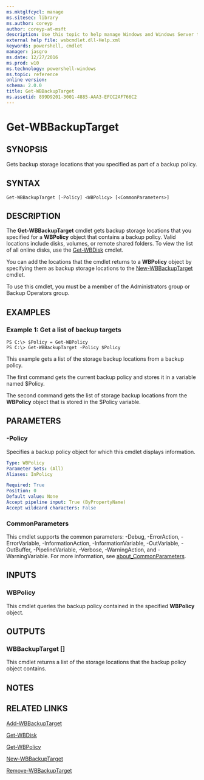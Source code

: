 ```yaml
---
ms.mktglfcycl: manage
ms.sitesec: library
ms.author: coreyp
author: coreyp-at-msft
description: Use this topic to help manage Windows and Windows Server technologies with Windows PowerShell.
external help file: wsbcmdlet.dll-Help.xml
keywords: powershell, cmdlet
manager: jasgro
ms.date: 12/27/2016
ms.prod: w10
ms.technology: powershell-windows
ms.topic: reference
online version: 
schema: 2.0.0
title: Get-WBBackupTarget
ms.assetid: 899D9201-3001-4885-AAA3-EFCC2AF766C2
---
```


# Get-WBBackupTarget

## SYNOPSIS
Gets backup storage locations that you specified as part of a backup policy.

## SYNTAX

```
Get-WBBackupTarget [-Policy] <WBPolicy> [<CommonParameters>]
```

## DESCRIPTION
The **Get-WBBackupTarget** cmdlet gets backup storage locations that you specified for a **WBPolicy** object that contains a backup policy.
Valid locations include disks, volumes, or remote shared folders.
To view the list of all online disks, use the [Get-WBDisk](./get-wbdisk.md) cmdlet.

You can add the locations that the cmdlet returns to a **WBPolicy** object by specifying them as backup storage locations to the [New-WBBackupTarget](./new-wbbackuptarget.md) cmdlet.

To use this cmdlet, you must be a member of the Administrators group or Backup Operators group.

## EXAMPLES

### Example 1: Get a list of backup targets
```
PS C:\> $Policy = Get-WBPolicy
PS C:\> Get-WBBackupTarget -Policy $Policy
```

This example gets a list of the storage backup locations from a backup policy.

The first command gets the current backup policy and stores it in a variable named $Policy.

The second command gets the list of storage backup locations from the **WBPolicy** object that is stored in the $Policy variable.

## PARAMETERS

### -Policy
Specifies a backup policy object for which this cmdlet displays information.

```yaml
Type: WBPolicy
Parameter Sets: (All)
Aliases: InPolicy

Required: True
Position: 0
Default value: None
Accept pipeline input: True (ByPropertyName)
Accept wildcard characters: False
```

### CommonParameters
This cmdlet supports the common parameters: -Debug, -ErrorAction, -ErrorVariable, -InformationAction, -InformationVariable, -OutVariable, -OutBuffer, -PipelineVariable, -Verbose, -WarningAction, and -WarningVariable. For more information, see [about_CommonParameters](http://go.microsoft.com/fwlink/?LinkID=113216).

## INPUTS

### WBPolicy
This cmdlet queries the backup policy contained in the specified **WBPolicy** object.

## OUTPUTS

### WBBackupTarget []
This cmdlet returns a list of the storage locations that the backup policy object contains.

## NOTES

## RELATED LINKS

[Add-WBBackupTarget](./add-wbbackuptarget.md)

[Get-WBDisk](./get-wbdisk.md)

[Get-WBPolicy](./get-wbpolicy.md)

[New-WBBackupTarget](./new-wbbackuptarget.md)

[Remove-WBBackupTarget](./remove-wbbackuptarget.md)


